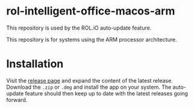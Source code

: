 # rol-intelligent-office-macos-arm

This repository is used by the ROL.iO auto-update feature.

This repository is for systems using the ARM processor architecture.

# Installation

Visit the [release page](https://github.com/rolergo/rol-intelligent-office-macos-arm/releases) and expand the content of the latest release. Download the `.zip` or `.dmg` and install the app on your system. The auto-update feature should then keep up to date with the latest releases going forward.
